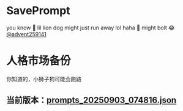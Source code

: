 # SavePrompt
you know 🫠 lil lion dog might just run away lol
haha 🐶 might bolt 😂 [@advent259141](https://github.com/advent259141)

# 人格市场备份
你知道的，小狮子狗可能会跑路

## 当前版本：[prompts_20250903_074816.json](https://github.com/Larch-C/SavePrompt/blob/main/prompts_20250903_074816.json)
